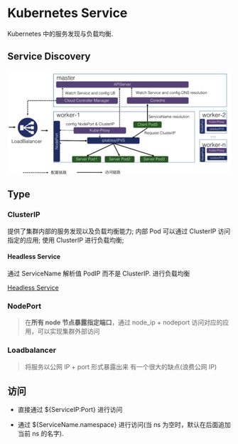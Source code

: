 # Kubernetes Service

Kubernetes 中的服务发现与负载均衡.

## Service Discovery

![Kubernetes 服务发现架构](./images/service.png)

## Type

### ClusterIP

提供了集群内部的服务发现以及负载均衡能力;
内部 Pod 可以通过 ClusterIP 访问指定的应用;
使用 ClusterIP 进行负载均衡;

#### Headless Service

通过 ServiceName 解析值 PodIP 而不是 ClusterIP. 进行负载均衡

[Headless Service](./yamls/headless.yaml)

### NodePort

> 在**所有 node 节点暴露指定端口**，通过 node_ip + nodeport 访问对应的应用，可以实现集群外部访问

### Loadbalancer

> 将服务以公网 IP + port 形式暴露出来
> 有一个很大的缺点(浪费公网 IP)

## 访问

- 直接通过 ${ServiceIP:Port} 进行访问

- 通过 ${ServiceName.namespace} 进行访问(当 ns 为空时，默认在后面追加当前 ns 的名字).

